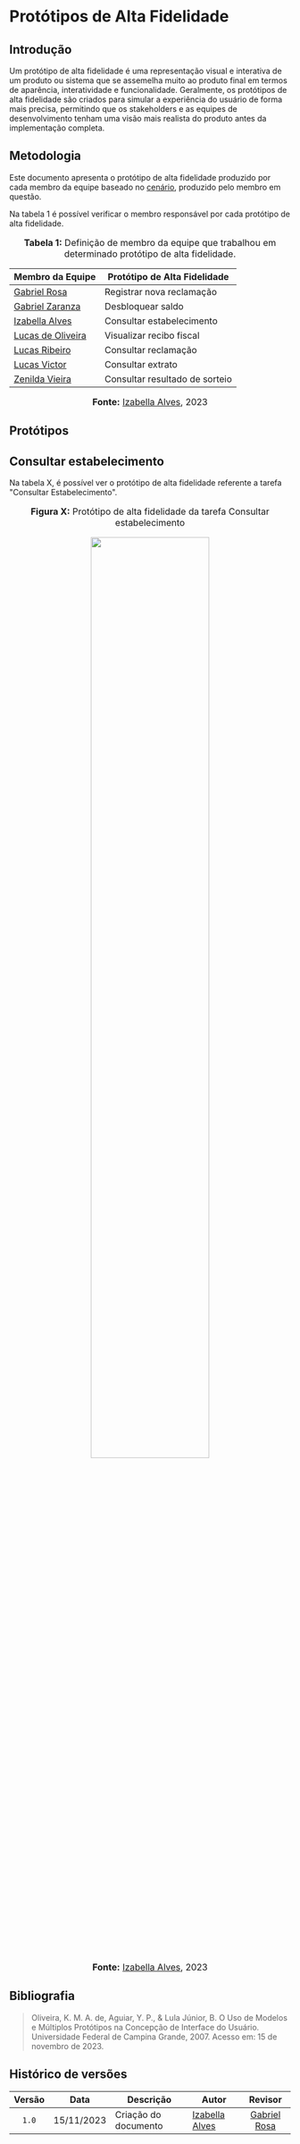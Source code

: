 # Protótipos de Alta Fidelidade

## Introdução

Um protótipo de alta fidelidade é uma representação visual e interativa de um produto ou sistema que se assemelha muito ao produto final em termos de aparência, interatividade e funcionalidade. Geralmente, os protótipos de alta fidelidade são criados para simular a experiência do usuário de forma mais precisa, permitindo que os stakeholders e as equipes de desenvolvimento tenham uma visão mais realista do produto antes da implementação completa.

## Metodologia

Este documento apresenta o protótipo de alta fidelidade produzido por cada membro da equipe baseado no [cenário](https://interacao-humano-computador.github.io/2023.2-NotaLegal/analise%20de%20requisitos/cenarios/), produzido pelo membro em questão.

Na tabela 1 é possível verificar o membro responsável por cada protótipo de alta fidelidade.

<div align="center">
<font size="3"><p style="text-align: center"><b>Tabela 1:</b> Definição de membro da equipe que trabalhou em determinado protótipo de alta fidelidade.</p></font>

<table>
    <thead>
        <tr>
            <th>Membro da Equipe</th>
            <th>Protótipo de Alta Fidelidade</th>
        </tr>
    </thead>
    <tbody>
        <tr>
            <td><a href="https://github.com/gabrielrosa09">Gabriel Rosa</a></td>
            <td>Registrar nova reclamação</td>
        </tr>
        <tr>
            <td><a href="https://github.com/GZaranza">Gabriel Zaranza</a></td>
            <td>Desbloquear saldo</td>
        </tr>
        <tr>
            <td><a href="https://github.com/izabellaalves">Izabella Alves</a></td>
            <td>Consultar estabelecimento</td>
        </tr>
        <tr>
            <td><a href="https://github.com/LucasOliveiraDiasMarquesFerreira">Lucas de Oliveira</a></td>
            <td>Visualizar recibo fiscal</td>
        </tr>
        <tr>
            <td><a href="https://github.com/lucassouzs">Lucas Ribeiro</a></td>
            <td>Consultar reclamação</td>
        </tr>
        <tr>
            <td><a href="https://github.com/Lucas13032003">Lucas Victor</a></td>
            <td>Consultar extrato</td>
        </tr>
        <tr>
            <td><a href="https://github.com/zenildavieira">Zenilda Vieira</a></td>
            <td>Consultar resultado de sorteio</td>
        </tr>
    </tbody>
</table>

<font size="3"><p style="text-align: center"><b>Fonte:</b> <a href="https://github.com/izabellaalves">Izabella Alves</a>, 2023</p></font>
</div>

## Protótipos

## Consultar estabelecimento

Na tabela X, é possível ver o protótipo de alta fidelidade referente a tarefa "Consultar Estabelecimento".

<div align="center">
<font size="3"><p style="text-align: center"><b>Figura X:</b> Protótipo de alta fidelidade da tarefa Consultar estabelecimento</p></font>

<img src="https://raw.githubusercontent.com/Interacao-Humano-Computador/2023.2-NotaLegal/c470bdb78ed8fe549224e71acf5410da85b23cde/docs/imagens/pad-izabella.png" style="width: 65%;">

<font size="3"><p style="text-align: center"><b>Fonte:</b> <a href="https://github.com/izabellaalves">Izabella Alves</a>, 2023</p></font>
</div>

## Bibliografia

> Oliveira, K. M. A. de, Aguiar, Y. P., & Lula Júnior, B. O Uso de Modelos e Múltiplos Protótipos na Concepção de Interface do Usuário. Universidade Federal de Campina Grande, 2007. Acesso em: 15 de novembro de 2023.
>

## Histórico de versões

|Versão|Data|Descrição|Autor|Revisor|
|:----:|----|---------|-----|:-------:|
|`1.0`|15/11/2023|Criação do documento|[Izabella Alves](https://github.com/izabellaalves)|[Gabriel Rosa](https://github.com/gabrielrosa09)|
